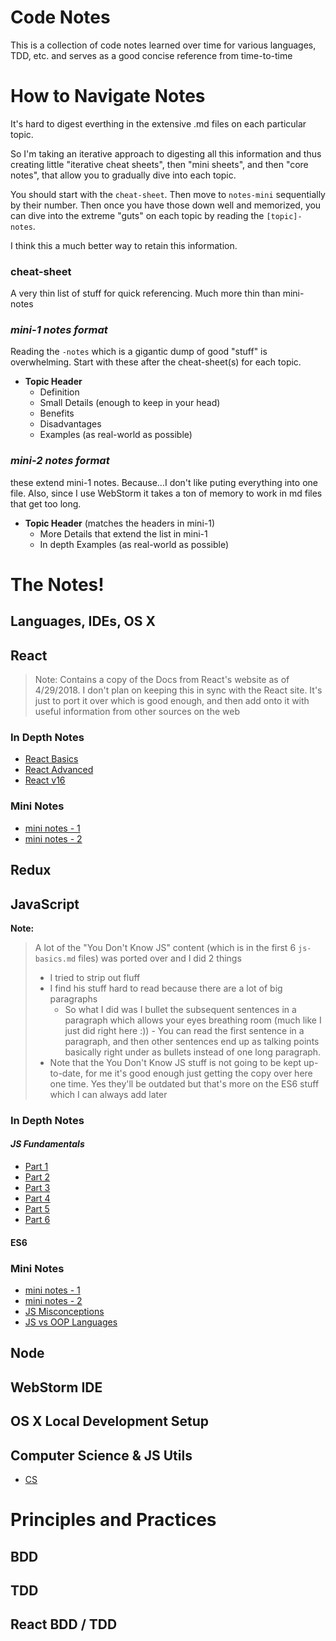 # Code Notes

This is a collection of code notes learned over time for various languages, TDD, etc. and serves as a good concise reference from time-to-time

# How to Navigate Notes
It's hard to digest everthing in the extensive .md files on each particular topic.

So I'm taking an iterative approach to digesting all this information and thus creating little "iterative cheat sheets", then "mini sheets", and then "core notes", that allow you to gradually dive into each topic.

You should start with the `cheat-sheet`.  Then move to `notes-mini` sequentially by their number.  Then once you have those down well and memorized, you can dive into the extreme "guts" on each topic by reading the `[topic]-notes`.

I think this a much better way to retain this information.

### cheat-sheet
A very thin list of stuff for quick referencing.  Much more thin than mini-notes

### *mini-1 notes format*
Reading the `-notes` which is a gigantic dump of good "stuff" is overwhelming.  Start with these after the cheat-sheet(s) for each topic.

- **Topic Header**
    - Definition
    - Small Details (enough to keep in your head)
    - Benefits
    - Disadvantages
    - Examples (as real-world as possible)

### *mini-2 notes format*
these extend mini-1 notes.  Because...I don't like puting everything into one file.  Also, since I use WebStorm it takes a ton of memory to work in md files that get too long.

- **Topic Header** (matches the headers in mini-1)
    - More Details that extend the list in mini-1
    - In depth Examples (as real-world as possible)

# The Notes!

## Languages, IDEs, OS X

## **React**
 >  Note: Contains a copy of the Docs from React's website as of 4/29/2018.  I don't plan on keeping this in sync with the React site.  It's just to port it over which is good enough, and then add onto it with useful information from other sources on the web

### In Depth Notes
- [React Basics](React/react-basics.md)
- [React Advanced](React/react-advanced.md)
- [React v16](React/react-v16.md)
### Mini Notes
- [mini notes - 1](React/react-notes-mini-1.md)
- [mini notes - 2](React/react-notes-mini-2.md)

## **Redux**
## **JavaScript**
**Note:**
> A lot of the "You Don't Know JS" content (which is in the first 6 `js-basics.md` files) was ported over and I did 2 things
> - I tried to strip out fluff
> - I find his stuff hard to read because there are a lot of big paragraphs
>    - So what I did was I bullet the subsequent sentences in a paragraph which allows your eyes breathing room (much like I just did right here :))
    - You can read the first sentence in a paragraph, and then other sentences end up as talking points basically right under as bullets instead of one long paragraph.
> - Note that the You Don't Know JS stuff is not going to be kept up-to-date, for me it's good enough just getting the copy over here one time.  Yes they'll be outdated but that's more on the ES6 stuff which I can always add later

### In Depth Notes

#### *JS Fundamentals*
- [Part 1](JavaScript/js-basics-notes.md)
- [Part 2](JavaScript/js-basics-notes-2.md)
- [Part 3](JavaScript/js-basics-notes-3.md)
- [Part 4](JavaScript/js-basics-notes-4.md)
- [Part 5](JavaScript/js-basics-notes-5.md)
- [Part 6](JavaScript/js-basics-notes-6.md)

#### **ES6**

### Mini Notes
- [mini notes - 1](JavaScript/js-notes-mini-1.md)
- [mini notes - 2](JavaScript/js-notes-mini-2.md)
- [JS Misconceptions](JavaScript/js-misconceptions.md)
- [JS vs OOP Languages](JavaScript/js-misconceptions.md)

## **Node**
## **WebStorm IDE**
## **OS X Local Development Setup**

## **Computer Science & JS Utils**
- [CS](cs.md)

# Principles and Practices
## **BDD**
## **TDD**
## **React BDD / TDD**